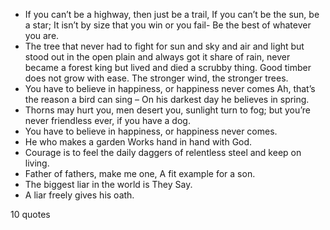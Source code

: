  - If you can’t be a highway, then just be a trail, If you can’t be the sun, be a star; It isn’t by size that you win or you fail- Be the best of whatever you are.
 - The tree that never had to fight for sun and sky and air and light but stood out in the open plain and always got it share of rain, never became a forest king but lived and died a scrubby thing. Good timber does not grow with ease. The stronger wind, the stronger trees.
 - You have to believe in happiness, or happiness never comes Ah, that’s the reason a bird can sing – On his darkest day he believes in spring.
 - Thorns may hurt you, men desert you, sunlight turn to fog; but you’re never friendless ever, if you have a dog.
 - You have to believe in happiness, or happiness never comes.
 - He who makes a garden Works hand in hand with God.
 - Courage is to feel the daily daggers of relentless steel and keep on living.
 - Father of fathers, make me one, A fit example for a son.
 - The biggest liar in the world is They Say.
 - A liar freely gives his oath.

10 quotes